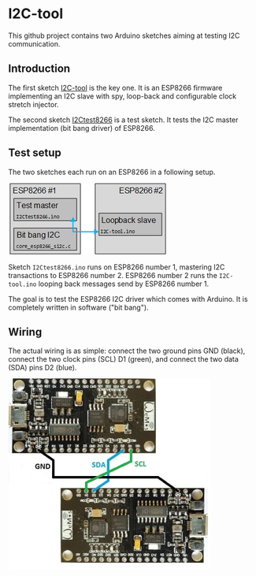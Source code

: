 # I2C-tool
This github project contains two Arduino sketches aiming at testing I2C communication.


## Introduction
The first sketch [I2C-tool](I2C-tool) is the key one. 
It is an ESP8266 firmware implementing an I2C slave with spy, loop-back and configurable clock stretch injector.

The second sketch [I2Ctest8266](I2Ctest8266) is a test sketch.
It tests the I2C master implementation (bit bang driver) of ESP8266.


## Test setup
The two sketches each run on an ESP8266 in a following setup.

![testsetup](testsetup.png)

Sketch `I2Ctest8266.ino` runs on ESP8266 number 1, mastering I2C transactions to ESP8266 number 2.
ESP8266 number 2 runs the `I2C-tool.ino` looping back messages send by ESP8266 number 1.

The goal is to test the ESP8266 I2C driver which comes with Arduino.
It is completely written in software ("bit bang").


## Wiring
The actual wiring is as simple: connect the two ground pins GND (black),
connect the two clock pins (SCL) D1 (green), and connect the two data (SDA) pins D2 (blue).

![wiring](wiring.jpg)

